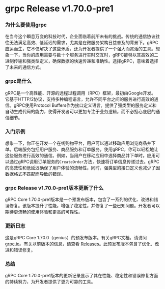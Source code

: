 # grpc Release v1.70.0-pre1
### 为什么要使用grpc

在当今这个瞬息万变的科技时代，企业面临着前所未有的挑战。传统的通信协议往往无法满足高效、低延迟的需求，尤其是在微服务架构日益普及的背景下。gRPC应运而生，它不仅解决了这些矛盾，还为开发者提供了一个强大而灵活的工具。想象一下，当你的应用需要与数十个服务进行实时交互时，gRPC能够以其高效的二进制传输和强类型定义，确保数据的快速传递和准确性。选择gRPC，意味着选择了未来的通信方式。

### grpc是什么

gRPC是一个高性能、开源的远程过程调用（RPC）框架，最初由Google开发。它基于HTTP/2协议，支持多种编程语言，允许不同平台之间的服务进行高效的通信。gRPC使用Protocol Buffers作为接口定义语言，提供了强类型的服务定义和自动生成代码的能力，使得开发者可以更加专注于业务逻辑，而不必担心底层的通信细节。

### 入门示例

想象一下，你正在开发一个在线购物平台，用户可以通过移动应用浏览商品并下单。后端服务包括用户服务、商品服务和订单服务。使用gRPC，你可以轻松地让这些服务进行高效的通信。例如，当用户在移动应用中选择商品并下单时，应用可以通过gRPC调用订单服务的`CreateOrder`方法，快速将订单信息传递过去。gRPC的高效性和低延迟确保了用户体验的流畅性，同时，强类型的接口定义也减少了因数据格式不匹配而导致的错误。

### grpc Release v1.70.0-pre1版本更新了什么

gRPC Core 1.70.0-pre1版本是一个预发布版本，包含了一系列的优化、改进和错误修复。该版本提升了性能，增强了稳定性，并修复了一些已知问题。开发者可以期待更流畅的使用体验和更高的可靠性。

### 更新日志

这是gRPC Core 1.70.0（genius）的预发布版本。有关gRPC文档，请访问 [grpc.io](https://grpc.io/)。有关以前版本的信息，请查看 [Releases](https://github.com/grpc/grpc/releases)。此预发布版本包含了优化、改进和错误修复。

### 总结

gRPC Core 1.70.0-pre1版本的更新记录显示了其在性能、稳定性和错误修复方面的持续努力，为开发者提供了更为可靠的工具。